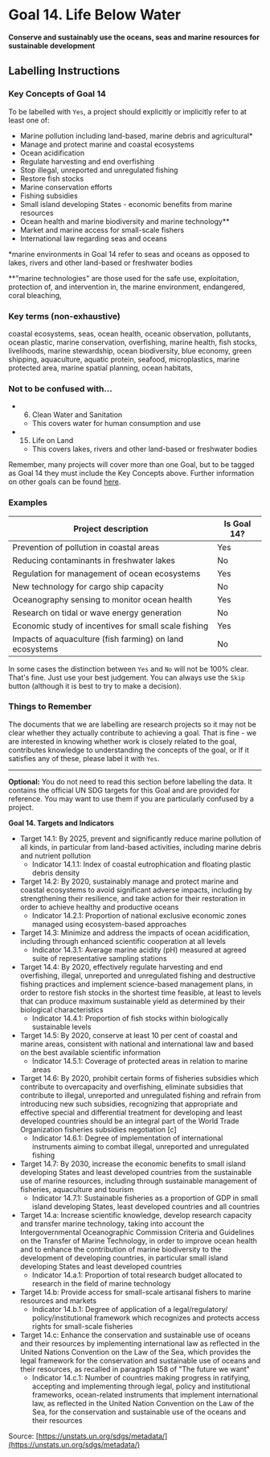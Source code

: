 # Goal 14. Life Below Water
**Conserve and sustainably use the oceans, seas and marine resources for sustainable development**

## Labelling Instructions

### Key Concepts of Goal 14

To be labelled with `Yes`, a project should explicitly or implicitly refer to at least one of:

* Marine pollution including land-based, marine debris and agricultural*
* Manage and protect marine and coastal ecosystems
* Ocean acidification
* Regulate harvesting and end overfishing
* Stop illegal, unreported and unregulated fishing 
* Restore fish stocks
* Marine conservation efforts
* Fishing subsidies
* Small island developing States - economic benefits from marine resources
* Ocean health and marine biodiversity and marine technology**
* Market and marine access for small-scale fishers
* International law regarding seas and oceans

*marine environments in Goal 14 refer to seas and oceans as opposed to lakes, rivers and other land-based or freshwater bodies

**"marine technologies" are those used for the safe use, exploitation, protection of, and intervention in, the marine environment, endangered, coral bleaching, 

### Key terms (non-exhaustive)
coastal ecosystems, seas, ocean health, oceanic observation, pollutants, ocean plastic, marine conservation, overfishing, marine health, fish stocks, livelihoods, marine stewardship, ocean biodiversity, blue economy, green shipping, aquaculture, aquatic protein, seafood, microplastics, marine protected area, marine spatial planning, ocean habitats, 

### Not to be confused with...

- 6. Clean Water and Sanitation
	- This covers water for human consumption and use
- 15. Life on Land
	- This covers lakes, rivers and other land-based or freshwater bodies

Remember, many projects will cover more than one Goal, but to be tagged as Goal 14 they must include the Key Concepts above. Further information on other goals can be found [here](https://unstats.un.org/sdgs/metadata/).

### Examples

| Project description                                      | Is Goal 14? |
|----------------------------------------------------------|-------------|
| Prevention of pollution in coastal areas                 | Yes         |
| Reducing contaminants in freshwater lakes                | No          |
| Regulation for management of ocean ecosystems            | Yes         |
| New technology for cargo ship capacity                   | No          |
| Oceanography sensing to monitor ocean health             | Yes         |
| Research on tidal or wave energy generation              | No          |
| Economic study of incentives for small scale fishing     | Yes         |
| Impacts of aquaculture (fish farming) on land ecosystems | No          |

In some cases the distinction between `Yes` and `No` will not be 100% clear. That's fine. Just use your best judgement. You can always use the `Skip` button (although it is best to try to make a decision).


### Things to Remember

The documents that we are labelling are research projects so it may not be clear whether they actually contribute to achieving a goal. That is fine - we are interested in knowing whether work is closely related to the goal, contributes knowledge to understanding the concepts of the goal, or If it satisfies any of these, please label it with `Yes`.


---

**Optional:** You do not need to read this section before labelling the data. It contains the official UN SDG targets for this Goal and are provided for reference. You may want to use them if you are particularly confused by a project.


**Goal 14. Targets and Indicators**

* Target 14.1: By 2025, prevent and significantly reduce marine pollution of all kinds, in particular from land-based activities, including marine debris and nutrient pollution
	* Indicator 14.1.1: Index of coastal eutrophication and floating plastic debris density
* Target 14.2: By 2020, sustainably manage and protect marine and coastal ecosystems to avoid significant adverse impacts, including by strengthening their resilience, and take action for their restoration in order to achieve healthy and productive oceans
	* Indicator 14.2.1: Proportion of national exclusive economic zones managed using ecosystem-based approaches
* Target 14.3: Minimize and address the impacts of ocean acidification, including through enhanced scientific cooperation at all levels
	* Indicator 14.3.1: Average marine acidity (pH) measured at agreed suite of representative sampling stations
* Target 14.4: By 2020, effectively regulate harvesting and end overfishing, illegal, unreported and unregulated fishing and destructive fishing practices and implement science-based management plans, in order to restore fish stocks in the shortest time feasible, at least to levels that can produce maximum sustainable yield as determined by their biological characteristics
	* Indicator 14.4.1: Proportion of fish stocks within biologically sustainable levels
* Target 14.5: By 2020, conserve at least 10 per cent of coastal and marine areas, consistent with national and international law and based on the best available scientific information
	* Indicator 14.5.1: Coverage of protected areas in relation to marine areas
* Target 14.6: By 2020, prohibit certain forms of fisheries subsidies which contribute to overcapacity and overfishing, eliminate subsidies that contribute to illegal, unreported and unregulated fishing and refrain from introducing new such subsidies, recognizing that appropriate and effective special and differential treatment for developing and least developed countries should be an integral part of the World Trade Organization fisheries subsidies negotiation [c]
	* Indicator 14.6.1: Degree of implementation of international instruments aiming to combat illegal, unreported and unregulated fishing
* Target 14.7: By 2030, increase the economic benefits to small island developing States and least developed countries from the sustainable use of marine resources, including through sustainable management of fisheries, aquaculture and tourism
	* Indicator 14.7.1: Sustainable fisheries as a proportion of GDP in small island developing States, least developed countries and all countries
* Target 14.a: Increase scientific knowledge, develop research capacity and transfer marine technology, taking into account the Intergovernmental Oceanographic Commission Criteria and Guidelines on the Transfer of Marine Technology, in order to improve ocean health and to enhance the contribution of marine biodiversity to the development of developing countries, in particular small island developing States and least developed countries
	* Indicator 14.a.1: Proportion of total research budget allocated to research in the field of marine technology
* Target 14.b: Provide access for small-scale artisanal fishers to marine resources and markets
	* Indicator 14.b.1: Degree of application of a legal/regulatory/ policy/institutional framework which recognizes and protects access rights for small-scale fisheries
* Target 14.c: Enhance the conservation and sustainable use of oceans and their resources by implementing international law as reflected in the United Nations Convention on the Law of the Sea, which provides the legal framework for the conservation and sustainable use of oceans and their resources, as recalled in paragraph 158 of "The future we want"
	* Indicator 14.c.1: Number of countries making progress in ratifying, accepting and implementing through legal, policy and institutional frameworks, ocean-related instruments that implement international law, as reflected in the United Nation Convention on the Law of the Sea, for the conservation and sustainable use of the oceans and their resources

Source: [https://unstats.un.org/sdgs/metadata/](https://unstats.un.org/sdgs/metadata/)
